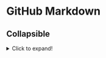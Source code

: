 # GitHub Markdown

## Collapsible

<details>
  <summary>Click to expand!</summary>

  ```js
  function logSometing(something) {
    console.log(`Logging: ${something}`);
  }
  ```
</details>
